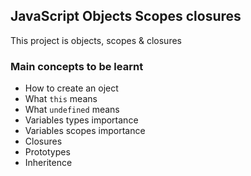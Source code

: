 ## JavaScript Objects Scopes closures

This project is objects, scopes & closures

### Main concepts to be learnt

- How to create an oject
- What `this` means
- What `undefined` means
- Variables types importance
- Variables scopes importance
- Closures
- Prototypes
- Inheritence
